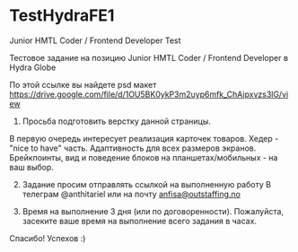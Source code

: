 # TestHydraFE1
Junior HMTL Coder / Frontend Developer Test


Тестовое задание на позицию 
Junior HMTL Coder / Frontend Developer
в Hydra Globe


По этой ссылке вы найдете psd макет
https://drive.google.com/file/d/1OU5BK0ykP3m2uyp6mfk_ChAipxvzs3lG/view

1. Просьба подготовить верстку данной страницы. 

В первую очередь интересует реализация карточек товаров. 
Хедер - "nice to have" часть. 
Адаптивность для всех размеров экранов. 
Брейкпоинты, вид и поведение блоков на планшетах/мобильных - на ваш выбор.

2. Задание просим отправлять ссылкой на выполненную работу
В телеграм @anthitariel или на почту anfisa@outstaffing.no 

3. Время на выполнение 3 дня (или по договоренности).
Пожалуйста, засеките ваше время на выполнение всего задания в часах.


Спасибо! Успехов :)
